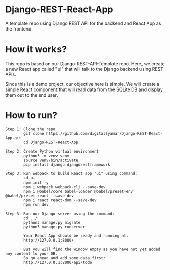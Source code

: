 # Django-REST-React-App
A template repo using Django REST API for the backend and React App as the frontend.


# How it works?
This repo is based on our Django-REST-API-Template repo. Here, we create a new React app called "ui" that will talk to the Django backend using REST APIs.

Since this is a demo project, our objective here is simple. We will create a simple React component that will read data from the SQLite DB and display them out to the end user.

# How to run?
    Step 1: Clone the repo
            git clone https://github.com/digitallyamar/Django-REST-React-App.git
            cd Django-REST-React-App

    Step 2: Create Python virtual environment
            python3 -m venv venv
            source venv/bin/activate
			pip install django djangorestframework

	Step 3: Run webpack to build React app "ui" using command:
			cd ui
			npm init -y
			npm i webpack webpack-cli --save-dev
			npm i @babel/core babel-loader @babel/preset-env @babel/preset-react --save-dev
			npm i react react-dom --save-dev
			npm run dev

	Step 3:	Run our Django server using the command:
			cd ../
			python3 manage.py migrate
            python3 manage.py runserver

			Your React App should be ready and running at:
			http://127.0.0.1:8000/

			But you will find the window empty as you have not yet added any content to your DB.
			So go ahead and add some data first:
			http://127.0.0.1:8000/api/todo
